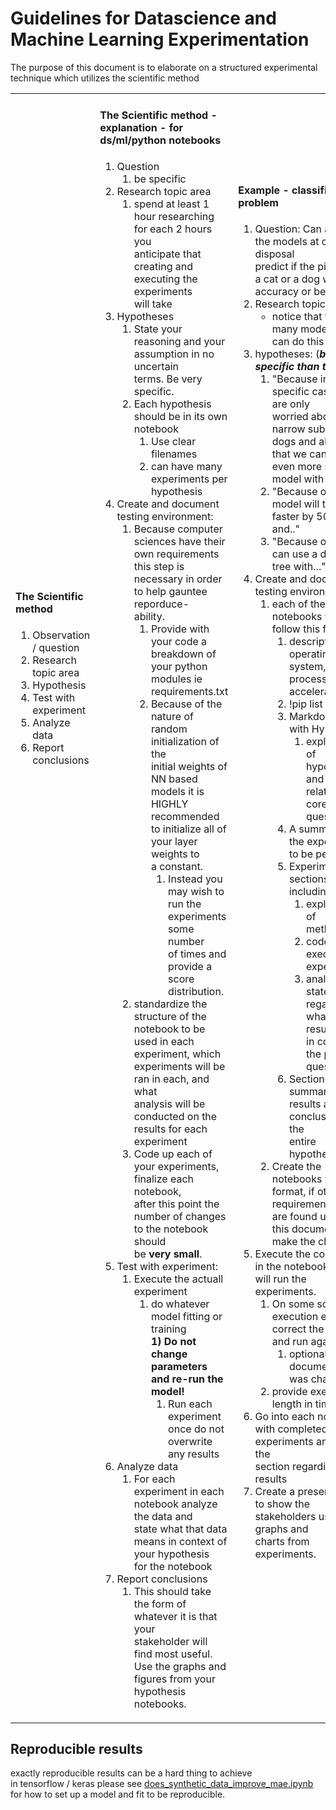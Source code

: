 # Guidelines for Datascience and Machine Learning Experimentation
The purpose of this document is to elaborate on a structured experimental technique which utilizes the scientific method 
<table>
<tr>
<td>


#### The Scientific method
1) Observation / question
2) Research topic area
3) Hypothesis
4) Test with experiment
5) Analyze data
6) Report conclusions
<br><br><br><br><br><br><br><br><br><br>
<br><br><br><br><br><br><br><br><br><br>
<br><br><br><br><br><br><br><br><br><br>
<br><br><br><br><br><br><br><br>
</td>

<td>

#### The Scientific method - explanation - for ds/ml/python notebooks
1) Question
   1) be specific
2) Research topic area
   1) spend at least 1 hour researching for each 2 hours you <br>
      anticipate that creating and executing the experiments <br>
      will take
3) Hypotheses
   1) State your reasoning and your assumption in no uncertain<br>
      terms. Be very specific.
   2) Each hypothesis should be in its own notebook
      1) Use clear filenames
      2) can have many experiments per hypothesis
4) Create and document testing environment:
   1) Because computer sciences have their own requirements <br>
    this step is necessary in order to help gauntee reporduce-<br>
    ability.
      1) Provide with your code a breakdown of your python <br>
      modules ie requirements.txt
      2) Because of the nature of random initialization of the<br>
         initial weights of NN based models it is HIGHLY <br>
         recommended to initialize all of your layer weights to<br>
         a constant.
         1) Instead you may wish to run the experiments some number<br>
            of times and provide a score distribution.
   2) standardize the structure of the notebook to be used in each<br>
      experiment, which experiments will be ran in each, and what <br>
      analysis will be conducted on the results for each experiment
   3) Code up each of your experiments, finalize each notebook, <br>
      after this point the number of changes to the notebook should<br>
      be **very small**.
5) Test with experiment:
   1) Execute the actuall experiment
      1) do whatever model fitting or training<br>
         **1) Do not change parameters and re-run the model!**
         1) Run each experiment once do not overwrite any results
6) Analyze data
   1) For each experiment in each notebook analyze the data and<br>
      state what that data means in context of your hypothesis <br>
      for the notebook
7) Report conclusions
   1) This should take the form of whatever it is that your<br>
      stakeholder will find most useful. Use the graphs and <br>
      figures from your hypothesis notebooks.
</td>
<td>

#### Example - classification problem
1) Question: Can any of the models at our disposal<br> 
   predict if the picture is a cat or a dog with 95%<br>
   accuracy or better?
2) Research topic area: <br>
   - notice that there are many models that can do this
3) hypotheses: (**_be more specific than these_**)
   1) "Because in our specific case we are only<br>
      worried about a narrow subet of all dogs and all cats<br>
      that we can use an even more simple model with ..."
   2) "Because of this our model will train faster by 50% and.."
   3) "Because of this we can use a decision tree with..."
4) Create and document testing environment:
   1) each of the notebooks will follow this format:
      1) description of operating system, processor, gpu acceleration
      2) !pip list
      3) Markdown cell with Hypothesis
         1) explanation of hypothesis and how it relates to the core<br>
            question
      4) A summary of the experiments to be performed
      5) Experimental sections each including
         1) explanation of methodology
         2) code cells to execute the experiment.
         3) analysis and statement regarding what the results mean<br>
            in context of the primary question
      6) Section summarizing the results and conclusions for the <br>
         entire hypothesis
   2) Create the notebooks with this format, if other requirements<br>
      are found update this document and make the changes
5) Execute the code cells in the notebooks that will run the <br>
   experiments.
   1) On some sort of execution error correct the error and run again
      1) optionally document what was changed
   2) provide execution length in time
6) Go into each notebook with completed experiments and fill out the<br>
   section regarding the results
7) Create a presentation to show the stakeholders using graphs and<br>
   charts from experiments.
<br><br><br><br><br><br><br>
 
   

</td>

</tr>

</table>

## Reproducible results
exactly reproducible results can be a hard thing to achieve <br>
in tensorflow / keras please see [does_synthetic_data_improve_mae.ipynb ](./data_training_pipeline_experiments/story_photo_transformer_experiments/does_synthetic_data_improve_mae.ipynb)
for how to set up a model and fit to be reproducible.
